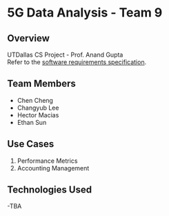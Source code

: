 # 5G Data Analysis - Team 9

## Overview
UTDallas CS Project - Prof. Anand Gupta <br/>
Refer to the [software requirements specification](./T9%Performance%metrics-Accounting%Billing%SRS.pdf).

## Team Members
* Chen Cheng
* Changyub Lee
* Hector Macias
* Ethan Sun

## Use Cases
1. Performance Metrics
2. Accounting Management

## Technologies Used
-TBA
